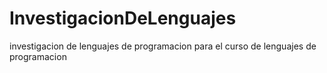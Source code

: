 InvestigacionDeLenguajes
========================

investigacion de lenguajes de programacion para el curso de lenguajes de programacion
